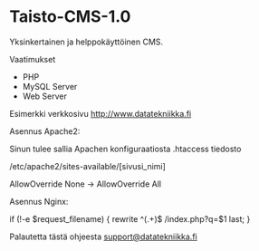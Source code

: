Taisto-CMS-1.0
==============

Yksinkertainen ja helppokäyttöinen CMS.

Vaatimukset

* PHP
* MySQL Server
* Web Server

Esimerkki verkkosivu http://www.datatekniikka.fi

Asennus Apache2:

Sinun tulee sallia Apachen konfiguraatiosta .htaccess tiedosto

  /etc/apache2/sites-available/[sivusi_nimi]

  AllowOverride None -> AllowOverride All

Asennus Nginx:

   if (!-e $request_filename) {
    rewrite ^(.+)$ /index.php?q=$1 last;
  }
  

Palautetta tästä ohjeesta support@datatekniikka.fi
  
